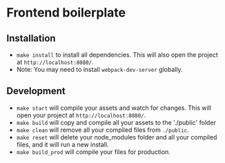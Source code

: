 # Frontend boilerplate

## Installation

*   `make install` to install all dependencies. This will also open the project at `http://localhost:8080/`.
*   Note: You may need to install `webpack-dev-server` globally.

## Development

*   `make start` will compile your assets and watch for changes. This will open your project at `http://localhost:8080/`.
*   `make build` will copy and compile all your assets to the './public' folder
*   `make clean` will remove all your compiled files from `./public`.
*   `make reset` will delete your node_modules folder and all your compiled files, and it will run a new install.
*   `make build_prod` will compile your files for production.
